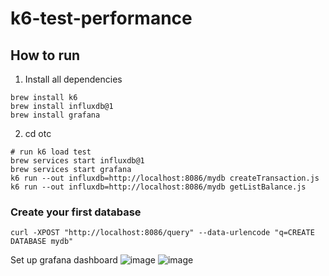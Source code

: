# k6-test-performance

## How to run

1. Install all dependencies

```
brew install k6
brew install influxdb@1
brew install grafana
```

2. cd otc

```
# run k6 load test
brew services start influxdb@1
brew services start grafana
k6 run --out influxdb=http://localhost:8086/mydb createTransaction.js
k6 run --out influxdb=http://localhost:8086/mydb getListBalance.js

```
### Create your first database

```
curl -XPOST "http://localhost:8086/query" --data-urlencode "q=CREATE DATABASE mydb"
```
Set up grafana dashboard
![image](https://user-images.githubusercontent.com/86100663/143769967-47d84688-db1f-4a6f-a1c5-dd8312fb3103.png)
![image](https://user-images.githubusercontent.com/86100663/143770023-c3090d98-f5f6-454a-a0c5-8f58a625dd13.png)
